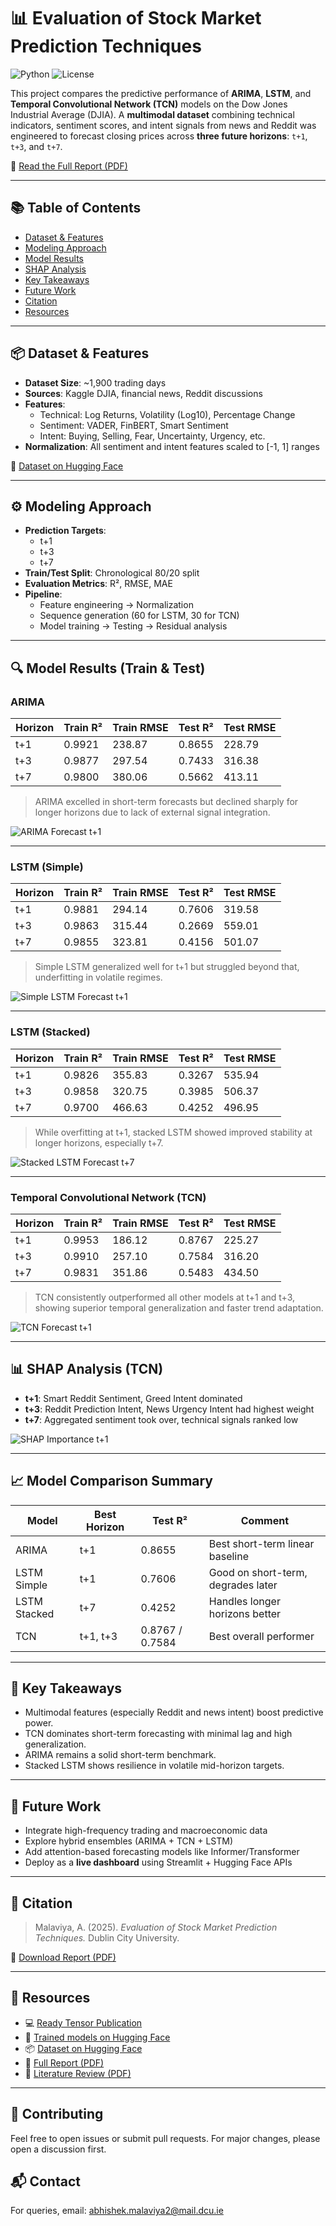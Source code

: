 # 📊 Evaluation of Stock Market Prediction Techniques 
![Python](https://img.shields.io/badge/Python-3.11-blue)
![License](https://img.shields.io/badge/License-MIT-green)

This project compares the predictive performance of **ARIMA**, **LSTM**, and **Temporal Convolutional Network (TCN)** models on the Dow Jones Industrial Average (DJIA). A **multimodal dataset** combining technical indicators, sentiment scores, and intent signals from news and Reddit was engineered to forecast closing prices across **three future horizons**: `t+1`, `t+3`, and `t+7`.

📄 [Read the Full Report (PDF)](https://github.com/abhimlv/ESMPT/blob/main/Documentation/Report/Evaluation_of_Stock_Market_Prediction_Techniques_Report___Abhishek_Malaviya%20(1).pdf)

---

## 📚 Table of Contents
- [Dataset & Features](#-dataset--features)
- [Modeling Approach](#-modeling-approach)
- [Model Results](#-model-results-train--test)
- [SHAP Analysis](#-shap-analysis-tcn)
- [Key Takeaways](#-key-takeaways)
- [Future Work](#-future-work)
- [Citation](#-citation)
- [Resources](#-resources)

---

## 📦 Dataset & Features

- **Dataset Size**: ~1,900 trading days
- **Sources**: Kaggle DJIA, financial news, Reddit discussions
- **Features**:
  - Technical: Log Returns, Volatility (Log10), Percentage Change
  - Sentiment: VADER, FinBERT, Smart Sentiment
  - Intent: Buying, Selling, Fear, Uncertainty, Urgency, etc.
- **Normalization**: All sentiment and intent features scaled to [-1, 1] ranges

📂 [Dataset on Hugging Face](https://huggingface.co/datasets/abhimlv/ESMPT-Dataset)

---

## ⚙️ Modeling Approach

- **Prediction Targets**:
  - t+1
  - t+3
  - t+7
- **Train/Test Split**: Chronological 80/20 split
- **Evaluation Metrics**: R², RMSE, MAE
- **Pipeline**:
  - Feature engineering → Normalization
  - Sequence generation (60 for LSTM, 30 for TCN)
  - Model training → Testing → Residual analysis

---

## 🔍 Model Results (Train & Test)

### ARIMA

| Horizon | Train R² | Train RMSE | Test R² | Test RMSE |
|---------|----------|------------|---------|-----------|
| t+1     | 0.9921   | 238.87     | 0.8655  | 228.79    |
| t+3     | 0.9877   | 297.54     | 0.7433  | 316.38    |
| t+7     | 0.9800   | 380.06     | 0.5662  | 413.11    |

> ARIMA excelled in short-term forecasts but declined sharply for longer horizons due to lack of external signal integration.

![ARIMA Forecast t+1](https://raw.githubusercontent.com/abhimlv/ESMPT/main/Plots/arima_test_t_plus_1.png)

---

### LSTM (Simple)

| Horizon | Train R² | Train RMSE | Test R² | Test RMSE |
|---------|----------|------------|---------|-----------|
| t+1     | 0.9881   | 294.14     | 0.7606  | 319.58    |
| t+3     | 0.9863   | 315.44     | 0.2669  | 559.01    |
| t+7     | 0.9855   | 323.81     | 0.4156  | 501.07    |

> Simple LSTM generalized well for t+1 but struggled beyond that, underfitting in volatile regimes.

![Simple LSTM Forecast t+1](https://raw.githubusercontent.com/abhimlv/ESMPT/main/Plots/lstm_test_t_plus_1_simple.png)

---

### LSTM (Stacked)

| Horizon | Train R² | Train RMSE | Test R² | Test RMSE |
|---------|----------|------------|---------|-----------|
| t+1     | 0.9826   | 355.83     | 0.3267  | 535.94    |
| t+3     | 0.9858   | 320.75     | 0.3985  | 506.37    |
| t+7     | 0.9700   | 466.63     | 0.4252  | 496.95    |

> While overfitting at t+1, stacked LSTM showed improved stability at longer horizons, especially t+7.

![Stacked LSTM Forecast t+7](https://raw.githubusercontent.com/abhimlv/ESMPT/main/Plots/lstm_test_t_plus_7_stacked.png)

---

### Temporal Convolutional Network (TCN)

| Horizon | Train R² | Train RMSE | Test R² | Test RMSE |
|---------|----------|------------|---------|-----------|
| t+1     | 0.9953   | 186.12     | 0.8767  | 225.27    |
| t+3     | 0.9910   | 257.10     | 0.7584  | 316.20    |
| t+7     | 0.9831   | 351.86     | 0.5483  | 434.50    |

> TCN consistently outperformed all other models at t+1 and t+3, showing superior temporal generalization and faster trend adaptation.

![TCN Forecast t+1](https://raw.githubusercontent.com/abhimlv/ESMPT/main/Plots/tcn_test_t_plus_1.png)

---

## 📊 SHAP Analysis (TCN)

- **t+1**: Smart Reddit Sentiment, Greed Intent dominated  
- **t+3**: Reddit Prediction Intent, News Urgency Intent had highest weight  
- **t+7**: Aggregated sentiment took over, technical signals ranked low

![SHAP Importance t+1](https://raw.githubusercontent.com/abhimlv/ESMPT/main/Plots/tcn_logret_tplus1_shap_kernel.png)

---

## 📈 Model Comparison Summary

| Model       | Best Horizon | Test R² | Comment                        |
|-------------|--------------|---------|--------------------------------|
| ARIMA       | t+1          | 0.8655  | Best short-term linear baseline |
| LSTM Simple | t+1          | 0.7606  | Good on short-term, degrades later |
| LSTM Stacked| t+7          | 0.4252  | Handles longer horizons better |
| TCN         | t+1, t+3     | 0.8767 / 0.7584 | Best overall performer |

---

## 🧠 Key Takeaways

- Multimodal features (especially Reddit and news intent) boost predictive power.
- TCN dominates short-term forecasting with minimal lag and high generalization.
- ARIMA remains a solid short-term benchmark.
- Stacked LSTM shows resilience in volatile mid-horizon targets.

---

## 🚀 Future Work

- Integrate high-frequency trading and macroeconomic data
- Explore hybrid ensembles (ARIMA + TCN + LSTM)
- Add attention-based forecasting models like Informer/Transformer
- Deploy as a **live dashboard** using Streamlit + Hugging Face APIs


---

## 📝 Citation

> Malaviya, A. (2025). *Evaluation of Stock Market Prediction Techniques.* Dublin City University.

📄 [Download Report (PDF)](https://github.com/abhimlv/ESMPT/blob/main/Documentation/Report/Evaluation_of_Stock_Market_Prediction_Techniques_Report___Abhishek_Malaviya%20(1).pdf)


---

## 📂 Resources

- 💻 [Ready Tensor Publication](https://app.readytensor.ai/publications/evaluation-of-stock-market-prediction-techniques-zVwmjJA8eDi3)
- 🤖 [Trained models on Hugging Face](https://huggingface.co/abhimlv/ESMPT-Models)
- 📦 [Dataset on Hugging Face](https://huggingface.co/datasets/abhimlv/ESMPT-Dataset)
- 📄 [Full Report (PDF)](https://github.com/abhimlv/ESMPT/blob/main/Documentation/Report/Evaluation_of_Stock_Market_Prediction_Techniques_Report___Abhishek_Malaviya%20(1).pdf)
- 📝 [Literature Review (PDF)](https://github.com/abhimlv/ESMPT/blob/main/Documentation/Lit%20Review/Evaluation%20of%20Stock%20Market%20Prediction%20Techniques%20Lit%20Review%20(5).pdf)

---

## 🤝 Contributing
Feel free to open issues or submit pull requests. For major changes, please open a discussion first.

## 📬 Contact
For queries, email: abhishek.malaviya2@mail.dcu.ie
